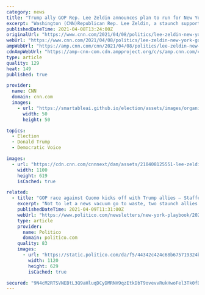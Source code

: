 ```yaml
---
category: news
title: "Trump ally GOP Rep. Lee Zeldin announces plan to run for New York governor in 2022"
excerpt: "Washington (CNN)Republican Rep. Lee Zeldin, a staunch supporter of former President Donald Trump, announced Thursday he plans to run for New York governor next year, saying that \"to save our state,\" embattled Democratic incumbent Andrew Cuomo \"has got to go.\""
publishedDateTime: 2021-04-08T13:24:00Z
originalUrl: "https://www.cnn.com/2021/04/08/politics/lee-zeldin-new-york-governor/index.html"
webUrl: "https://www.cnn.com/2021/04/08/politics/lee-zeldin-new-york-governor/index.html"
ampWebUrl: "https://amp.cnn.com/cnn/2021/04/08/politics/lee-zeldin-new-york-governor/index.html"
cdnAmpWebUrl: "https://amp-cnn-com.cdn.ampproject.org/c/s/amp.cnn.com/cnn/2021/04/08/politics/lee-zeldin-new-york-governor/index.html"
type: article
quality: 129
heat: 149
published: true

provider:
  name: CNN
  domain: cnn.com
  images:
    - url: "https://smartableai.github.io/election/assets/images/organizations/cnn.com-50x50.jpg"
      width: 50
      height: 50

topics:
  - Election
  - Donald Trump
  - Democratic Voice

images:
  - url: "https://cdn.cnn.com/cnnnext/dam/assets/210408125551-lee-zeldin-0310-super-tease.jpg"
    width: 1100
    height: 619
    isCached: true

related:
  - title: "GOP race against Cuomo kicks off with Trump allies — Staffers dispute book work was voluntary — New rules aim to reduce school closures"
    excerpt: "Not to let a news vacuum go to waste, two staunch allies of former President Donald Trump are kicking off conversations about New York’s 2022 gubernatorial race in earnest. Reactions? Well, a Republican hasn’t won a statewide race in New York since ..."
    publishedDateTime: 2021-04-09T11:31:00Z
    webUrl: "https://www.politico.com/newsletters/new-york-playbook/2021/04/09/gop-race-against-cuomo-kicks-off-with-trump-allies-staffers-dispute-book-work-was-voluntary-new-rules-aim-to-reduce-school-closures-492421"
    type: article
    provider:
      name: Politico
      domain: politico.com
    quality: 83
    images:
      - url: "https://static.politico.com/da/f5/44342c424c68b675719324b1106b/politico.jpg"
        width: 1120
        height: 629
        isCached: true

secured: "9N4cM2RTSVNEBtL3Q9aHluqDCyDMRNH9qzEtkDbT9ovevvRukHwoFel3Tk0fDv8QCfas/dhmnpoaRdwkpWA2ED4WYoaHVv/Iqe+IH1aPNhH2KyHJ398e+KXmMNNtloDm+Su6rQaozhnFUJu0anYWkmch5UK4DqM1ZOym6iC+q53vmQNrVZ2Jigv/R/aZ9wUbgWpBiKQaYvHrUH2PdC4CDY+ZVYkkqQ/wWp/k2HsKb2PrFyI/f//YZnhTsVD7bVl4vUmGzXC571cRMFTUcwc4UPWqHuxt9rTTNiDV2rmgNOxyqvuucFVXjX3P94e4WHSizAN4fVOBf+pxFDwQsgUGWHrf7mRd0TZyZolnVdmoo6g=;lTfE/+xkg8++1OF708jLTA=="
---
```


